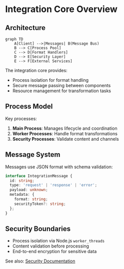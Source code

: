 # Integration Core Overview

## Architecture
```mermaid
graph TD
    A[Client] -->|Messages| B(Message Bus)
    B --> C[Process Pool]
    C --> D[Format Handlers]
    D --> E[Security Layer]
    E --> F[External Services]
```

The integration core provides:
- Process isolation for format handling
- Secure message passing between components
- Resource management for transformation tasks

## Process Model
Key processes:
1. **Main Process**: Manages lifecycle and coordination
2. **Worker Processes**: Handle format transformations
3. **Security Processes**: Validate content and channels

## Message System
Messages use JSON format with schema validation:
```typescript
interface IntegrationMessage {
  id: string;
  type: 'request' | 'response' | 'error';
  payload: unknown;
  metadata: {
    format: string;
    securityToken?: string;
  };
}
```

## Security Boundaries
- Process isolation via Node.js `worker_threads`
- Content validation before processing
- End-to-end encryption for sensitive data

See also: [Security Documentation](../security/validation.md)